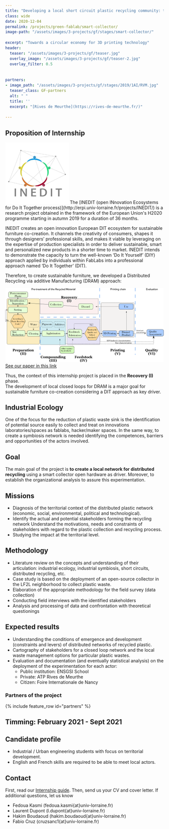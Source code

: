 ```yaml
---
title: "Developing a local short circuit plastic recycling community: the case of Rives de Meurthe neighborhood"
class: wide
date: 2020-12-04
permalink: /projects/green-fablab/smart-collector/
image-path: "/assets/images/3-projects/gf/stages/smart-collector/"

excerpt: "Towards a circular economy for 3D printing technology"
header:
  teaser: "/assets/images/3-projects/gf/teaser.jpg"
  overlay_image: "/assets/images/3-projects/gf/teaser-2.jpg"
  overlay_filter: 0.5


partners:
- image_path: "/assets/images/3-projects/gf/stages/2019/1AI/RVM.jpg"
  teaser_class: GF-partners
  alt: " "
  title: ''
  excerpt: "[Rives de Meurthe](https://rives-de-meurthe.fr/)"  

---
```



## Proposition of Internship

<img width="40%" class="align-left" src="https://raw.githubusercontent.com/LF2L/ERPI/master/assets/images/projects/inedit/teaser.png">
The [INEDIT (open INnovation Ecosystems for Do It Together process)](http://erpi.univ-lorraine.fr/projects/INEDIT/) is a research project obtained in the framework of the European Union's H2020 programme starting in autumn 2019 for a duration of 36 months.

INEDIT creates an open innovation European DIT ecosystem for sustainable furniture co-creation.
It channels the creativity of consumers, shapes it through designers’ professional skills, and makes it viable by leveraging on the expertise of production specialists in order to deliver sustainable, smart and personalized new products in a shorter time to market.
INEDIT intends to demonstrate the capacity to turn the well-known ‘Do It Yourself’ (DIY) approach applied by individuals within FabLabs into a professional approach named ‘Do It Together’ (DIT).

Therefore, to create sustainable furniture, we developed a Distributed Recycling via additive Manufacturing (DRAM) approach:

![Lorraine Fab Living Lab](/assets/images/3-projects/gf/DRAM.png)
[See our paper in this link](/green-fablab/review-recycling/)

Thus, the context of this internship project is placed in the **Recovery (I)** phase.  
The development of local closed loops for DRAM is a major goal for sustainable furniture co-creation considering a DIT approach as key driver.

## Industrial Ecology

One of the focus for the reduction of plastic waste sink is the identification of potential source easily to collect and treat on innovations laboratories/spaces as fablabs, hacker/maker spaces.
In the same way, to create a symbiosis network is needed identifying the competences, barriers and opportunities of the actors involved.


## Goal

The main goal of the project is **to create a local network for distributed recycling** using a smart collector open hardware as driver. Moreover, to establish the organizational analysis to assure this experimentation.


## Missions

- Diagnosis of the territorial context of the distributed plastic network (economic, social, environmental, political and technological).
- Identify the actual and potential stakeholders forming the recycling network
Understand the motivations, needs and constraints of stakeholders with regard to the plastic collection and recycling process.
- Studying the impact at the territorial level.

## Methodology

- Literature review on the concepts and understanding of their articulation: industrial ecology, industrial symbiosis, short circuits, distributed recycling, etc.
- Case study is based on the deployment of an open-source collector in the LF2L neighborhood to collect plastic waste.
- Elaboration of the appropriate methodology for the field survey (data collection)
- Conducting field interviews with the identified stakeholders
- Analysis and processing of data and confrontation with theoretical questionings


## Expected results

- Understanding the conditions of emergence and development (constraints and levers) of distributed networks of recycled plastic.
- Cartography of stakeholders for a closed loop network and the local waste management options for particular plastic wastes.  
- Evaluation and documentation (and eventually statistical analysis) on the deployment of the experimentation for each actor:
  + Public institution: ENSGSI School
  + Private: ATP Rives de Meurthe
  + Citizen: Foire Internationale de Nancy


### Partners of the project


<div id="GF-partners">  
{% include feature_row id="partners" %}
</div>


## Timming: February 2021 - Sept 2021

## Candidate profile

- Industrial / Urban engineering students with focus on territorial development.
- English and French skills are required to be able to meet local actors. 


## Contact
First, read our [Internship guide](/green-fablab/internships/).
Then, send us your CV and cover letter. If additional questions, let us know

- Fedoua Kasmi (fedoua.kasmi{at}univ-lorraine.fr)
- Laurent Dupont (l.dupont{at}univ-lorraine.fr)
- Hakim Boudaoud (hakim.boudaoud{at}univ-lorraine.fr)
- Fabio Cruz (cruzsanc1{at}univ-lorraine.fr)
